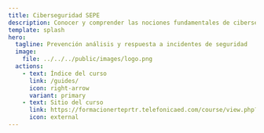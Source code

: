 ```yaml
---
title: Ciberseguridad SEPE
description: Conocer y comprender las nociones fundamentales de ciberseguridad que permitan prevenir y dar respuesta a los incidentes de seguridad.
template: splash
hero:
  tagline: Prevención análisis y respuesta a incidentes de seguridad
  image:
    file: ../../../public/images/logo.png
  actions:
    - text: Índice del curso
      link: /guides/
      icon: right-arrow
      variant: primary
    - text: Sitio del curso
      link: https://formacionerteprtr.telefonicaed.com/course/view.php?id=78
      icon: external
---
```

